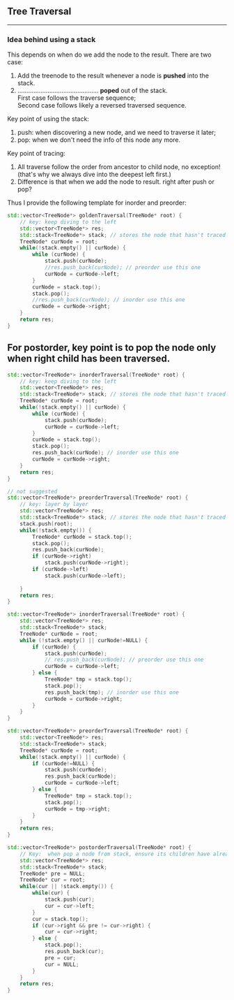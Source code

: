 ## Tree Traversal
---

### Idea behind using a stack
This depends on when do we add the node to the result. There are two case:  
1) Add the treenode to the result whenever a node is **pushed** into the stack.  
2) ..............................................    **poped** out of the stack.  
First case follows the traverse sequence;  
Second case follows likely a reversed traversed sequence.

Key point of using the stack:  
1) push: when discovering a new node, and we need to traverse it later;  
2) pop: when we don't need the info of this node any more.  

Key point of tracing:
1) All traverse follow the order from ancestor to child node, no exception! (that's why we always dive into the deepest left first.)  
2) Difference is that when we add the node to result. right after push or pop?  

Thus I provide the following template for inorder and preorder:  
```c++
std::vector<TreeNode*> goldenTraversal(TreeNode* root) {
    // key: keep diving to the left
    std::vector<TreeNode*> res;
    std::stack<TreeNode*> stack; // stores the node that hasn't traced the right branch 
    TreeNode* curNode = root;
    while(!stack.empty() || curNode) {
        while (curNode) {
            stack.push(curNode);
            //res.push_back(curNode); // preorder use this one
            curNode = curNode->left;
        }
        curNode = stack.top();
        stack.pop();
        //res.push_back(curNode); // inorder use this one
        curNode = curNode->right;
    }
    return res;
}
```
For postorder, key point is to pop the node only when right child has been traversed.
---

```c++
std::vector<TreeNode*> inorderTraversal(TreeNode* root) {
    // key: keep diving to the left
    std::vector<TreeNode*> res;
    std::stack<TreeNode*> stack; // stores the node that hasn't traced the right branch 
    TreeNode* curNode = root;
    while(!stack.empty() || curNode) {
        while (curNode) {
            stack.push(curNode); 
            curNode = curNode->left;
        }
        curNode = stack.top();
        stack.pop();
        res.push_back(curNode); // inorder use this one
        curNode = curNode->right;
    }
    return res;
}

// not suggested
std::vector<TreeNode*> preorderTraversal(TreeNode* root) {
    // key: layer by layer
    std::vector<TreeNode*> res;
    std::stack<TreeNode*> stack; // stores the node that hasn't traced the right branch 
    stack.push(root);    
    while(!stack.empty()) {
        TreeNode* curNode = stack.top();
        stack.pop();
        res.push_back(curNode);
        if (curNode->right)
            stack.push(curNode->right);
        if (curNode->left)
            stack.push(curNode->left);
        
    }
    return res;
}
```

```c++
std::vector<TreeNode*> inorderTraversal(TreeNode* root) {
    std::vector<TreeNode*> res;
    std::stack<TreeNode*> stack;
    TreeNode* curNode = root;
    while (!stack.empty() || curNode!=NULL) {
        if (curNode) {
            stack.push(curNode);
            // res.push_back(curNode); // preorder use this one
            curNode = curNode->left;
        } else {
            TreeNode* tmp = stack.top();
            stack.pop();
            res.push_back(tmp); // inorder use this one
            curNode = curNode->right;
        }
    }
}

std::vector<TreeNode*> preorderTraversal(TreeNode* root) {
    std::vector<TreeNode*> res;
    std::stack<TreeNode*> stack;
    TreeNode* curNode = root;
    while(!stack.empty() || curNode) {
        if (curNode!=NULL) {
            stack.push(curNode);
            res.push_back(curNode);
            curNode = curNode->left;
        } else {
            TreeNode* tmp = stack.top();
            stack.pop();
            curNode = tmp->right;
        }
    }
    return res;
}
```

```c++
std::vector<TreeNode*> postorderTraversal(TreeNode* root) {
    // Key:  when pop a node from stack, ensure its children have already been explored .
    std::vector<TreeNode*> res;
    std::stack<TreeNode*> stack;
    TreeNode* pre = NULL;
    TreeNode* cur = root;
    while(cur || !stack.empty()) {
        while(cur) {
            stack.push(cur);
            cur = cur->left;
        }
        cur = stack.top();
        if (cur->right && pre != cur->right) {
            cur = cur->right;
        } else {
            stack.pop();
            res.push_back(cur);
            pre = cur;
            cur = NULL;
        }
    }
    return res;
}
```